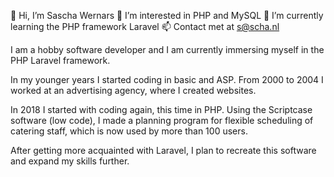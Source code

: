 👋 Hi, I’m Sascha Wernars
👀 I’m interested in PHP and MySQL
🌱 I’m currently learning the PHP framework Laravel
📫 Contact met at s@scha.nl

I am a hobby software developer and I am currently immersing myself in the PHP Laravel framework. 

In my younger years I started coding in basic and ASP. From 2000 to 2004 I worked at an advertising agency, where I created websites.

In 2018 I started with coding again, this time in PHP. Using the Scriptcase software (low code), I made a planning program for flexible scheduling of catering staff, which is now used by more than 100 users.

After getting more acquainted with Laravel, I plan to recreate this software and expand my skills further.

<!---
ZazDevCode/ZazDevCode is a ✨ special ✨ repository because its `README.md` (this file) appears on your GitHub profile.
You can click the Preview link to take a look at your changes.
--->
